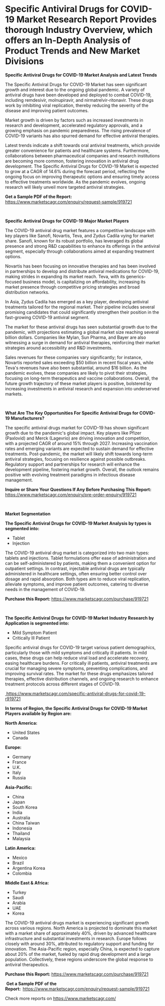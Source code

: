 <p><h1>Specific Antiviral Drugs for COVID-19 Market Research Report Provides thorough Industry Overview, which offers an In-Depth Analysis of Product Trends and New Market Divisions</h1></p><p><strong>Specific Antiviral Drugs for COVID-19 Market Analysis and Latest Trends</strong></p>
<p><p>The Specific Antiviral Drugs for COVID-19 Market has seen significant growth and interest due to the ongoing global pandemic. A variety of antiviral drugs have been developed and deployed to combat COVID-19, including remdesivir, molnupiravir, and nirmatrelvir-ritonavir. These drugs work by inhibiting viral replication, thereby reducing the severity of the disease and improving patient outcomes. </p><p>Market growth is driven by factors such as increased investments in research and development, accelerated regulatory approvals, and a growing emphasis on pandemic preparedness. The rising prevalence of COVID-19 variants has also spurred demand for effective antiviral therapies. </p><p>Latest trends indicate a shift towards oral antiviral treatments, which provide greater convenience for patients and healthcare systems. Furthermore, collaborations between pharmaceutical companies and research institutions are becoming more common, fostering innovation in antiviral drug development. The Specific Antiviral Drugs for COVID-19 Market is expected to grow at a CAGR of 14.6% during the forecast period, reflecting the ongoing focus on improving therapeutic options and ensuring timely access to effective treatments worldwide. As the pandemic evolves, ongoing research will likely unveil more targeted antiviral strategies.</p></p>
<p><strong>Get a Sample PDF of the Report:&nbsp;</strong> <a href="https://www.marketscagr.com/enquiry/request-sample/919721?utm_campaign=3166&utm_medium=2&utm_source=Github&utm_content=ia&utm_term=05032025&utm_id=specific-antiviral-drugs-for-covid-19">https://www.marketscagr.com/enquiry/request-sample/919721</a></p>
<p>&nbsp;</p>
<p><strong>Specific Antiviral Drugs for COVID-19 Major Market Players</strong></p>
<p><p>The COVID-19 antiviral drug market features a competitive landscape with key players like Sanofi, Novartis, Teva, and Zydus Cadila vying for market share. Sanofi, known for its robust portfolio, has leveraged its global presence and strong R&D capabilities to enhance its offerings in the antiviral segment, especially through collaborations aimed at expanding treatment options.</p><p>Novartis has been focusing on innovative therapies and has been involved in partnerships to develop and distribute antiviral medications for COVID-19, making strides in expanding its market reach. Teva, with its generics-focused business model, is capitalizing on affordability, increasing its market presence through competitive pricing strategies and broad distribution networks.</p><p>In Asia, Zydus Cadila has emerged as a key player, developing antiviral treatments tailored for the regional market. Their pipeline includes several promising candidates that could significantly strengthen their position in the fast-growing COVID-19 antiviral segment.</p><p>The market for these antiviral drugs has seen substantial growth due to the pandemic, with projections estimating a global market size reaching several billion dollars. Companies like Mylan, Sun Pharma, and Bayer are also witnessing a surge in demand for antiviral therapies, reinforcing their market strategies around accessibility and R&D investments.</p><p>Sales revenues for these companies vary significantly; for instance, Novartis reported sales exceeding $50 billion in recent fiscal years, while Teva's revenues have also been substantial, around $16 billion. As the pandemic evolves, these companies are likely to pivot their strategies, focusing on long-term therapeutics and vaccine collaborations. Overall, the future growth trajectory of these market players is positive, bolstered by increasing investments in antiviral research and expansion into underserved markets.</p></p>
<p>&nbsp;</p>
<p><strong>What Are The Key Opportunities For Specific Antiviral Drugs for COVID-19 Manufacturers?</strong></p>
<p><p>The specific antiviral drugs market for COVID-19 has shown significant growth due to the pandemic's global impact. Key players like Pfizer (Paxlovid) and Merck (Lagevrio) are driving innovation and competition, with a projected CAGR of around 15% through 2027. Increasing vaccination rates and emerging variants are expected to sustain demand for effective treatments. Post-pandemic, the market will likely shift towards long-term antiviral strategies, focusing on resilience against possible outbreaks. Regulatory support and partnerships for research will enhance the development pipeline, fostering market growth. Overall, the outlook remains positive with evolving treatment paradigms in infectious disease management.</p></p>
<p><strong>Inquire or Share Your Questions If Any Before Purchasing This Report:</strong> <a href="https://www.marketscagr.com/enquiry/pre-order-enquiry/919721?utm_campaign=3166&utm_medium=2&utm_source=Github&utm_content=ia&utm_term=05032025&utm_id=specific-antiviral-drugs-for-covid-19">https://www.marketscagr.com/enquiry/pre-order-enquiry/919721</a></p>
<p>&nbsp;</p>
<p><strong>Market Segmentation</strong></p>
<p><strong>The Specific Antiviral Drugs for COVID-19 Market Analysis by types is segmented into:</strong></p>
<p><ul><li>Tablet</li><li>Injection</li></ul></p>
<p><p>The COVID-19 antiviral drug market is categorized into two main types: tablets and injections. Tablet formulations offer ease of administration and can be self-administered by patients, making them a convenient option for outpatient settings. In contrast, injectable antiviral drugs are typically administered in healthcare settings, often ensuring better control over dosage and rapid absorption. Both types aim to reduce viral replication, alleviate symptoms, and improve patient outcomes, catering to diverse needs in the management of COVID-19.</p></p>
<p><strong>Purchase this Report:&nbsp;</strong><a href="https://www.marketscagr.com/purchase/919721?utm_campaign=3166&utm_medium=2&utm_source=Github&utm_content=ia&utm_term=05032025&utm_id=specific-antiviral-drugs-for-covid-19">https://www.marketscagr.com/purchase/919721</a></p>
<p>&nbsp;</p>
<p><strong>The Specific Antiviral Drugs for COVID-19 Market Industry Research by Application is segmented into:</strong></p>
<p><ul><li>Mild Symptom Patient</li><li>Critically Ill Patient</li></ul></p>
<p><p>Specific antiviral drugs for COVID-19 target various patient demographics, particularly those with mild symptoms and critically ill patients. In mild cases, these drugs can help reduce viral load and accelerate recovery, easing healthcare burdens. For critically ill patients, antiviral treatments are crucial for managing severe symptoms, preventing complications, and improving survival rates. The market for these drugs emphasizes tailored therapies, effective distribution channels, and ongoing research to enhance treatment protocols across different stages of COVID-19.</p></p>
<p><a href="https://www.marketscagr.com/specific-antiviral-drugs-for-covid-19-r919721?utm_campaign=3166&utm_medium=2&utm_source=Github&utm_content=ia&utm_term=05032025&utm_id=specific-antiviral-drugs-for-covid-19">&nbsp;https://www.marketscagr.com/specific-antiviral-drugs-for-covid-19-r919721</a></p>
<p><strong>In terms of Region, the Specific Antiviral Drugs for COVID-19 Market Players available by Region are:</strong></p>
<p>
    <p> <strong> North America: </strong>
        <ul>
            <li>United States</li>
            <li>Canada</li>
        </ul>
        </p> 
    <p> <strong> Europe: </strong>
        <ul>
            <li>Germany</li>
            <li>France</li>
            <li>U.K.</li>
            <li>Italy</li>
            <li>Russia</li>
        </ul>
        </p> 
    <p> <strong> Asia-Pacific: </strong>
        <ul>
            <li>China</li>
            <li>Japan</li>
            <li>South Korea</li>
            <li>India</li>
            <li>Australia</li>
            <li>China Taiwan</li>
            <li>Indonesia</li>
            <li>Thailand</li>
            <li>Malaysia</li>
        </ul>
        </p> 
    <p> <strong> Latin America: </strong>
        <ul>
            <li>Mexico</li>
            <li>Brazil</li>
            <li>Argentina Korea</li>
            <li>Colombia</li>
        </ul>
        </p> 
    <p> <strong> Middle East & Africa: </strong>
        <ul>
            <li>Turkey</li>
            <li>Saudi</li>
            <li>Arabia</li>
            <li>UAE</li>
            <li>Korea</li>
        </ul>
    </p>
    </p>
<p><p>The COVID-19 antiviral drugs market is experiencing significant growth across various regions. North America is projected to dominate this market with a market share of approximately 40%, driven by advanced healthcare infrastructure and substantial investments in research. Europe follows closely with around 30%, attributed to regulatory support and funding for innovation. The Asia-Pacific region, especially China, is expected to capture about 20% of the market, fueled by rapid drug development and a large population. Collectively, these regions underscore the global response to antiviral therapeutics.</p></p>
<p><strong>Purchase this Report: </strong><a href="https://www.marketscagr.com/purchase/919721?utm_campaign=3166&utm_medium=2&utm_source=Github&utm_content=ia&utm_term=05032025&utm_id=specific-antiviral-drugs-for-covid-19">https://www.marketscagr.com/purchase/919721</a></p>
<p>&nbsp;<strong>Get a Sample PDF of the Report:&nbsp;&nbsp;</strong><a href="https://www.marketscagr.com/enquiry/request-sample/919721?utm_campaign=3166&utm_medium=2&utm_source=Github&utm_content=ia&utm_term=05032025&utm_id=specific-antiviral-drugs-for-covid-19">https://www.marketscagr.com/enquiry/request-sample/919721</a></p>
<p><strong></strong></p>
<p>Check more reports on <a href="https://www.marketscagr.com/?utm_campaign=3166&utm_medium=2&utm_source=Github&utm_content=ia&utm_term=05032025&utm_id=specific-antiviral-drugs-for-covid-19">https://www.marketscagr.com/</a></p>